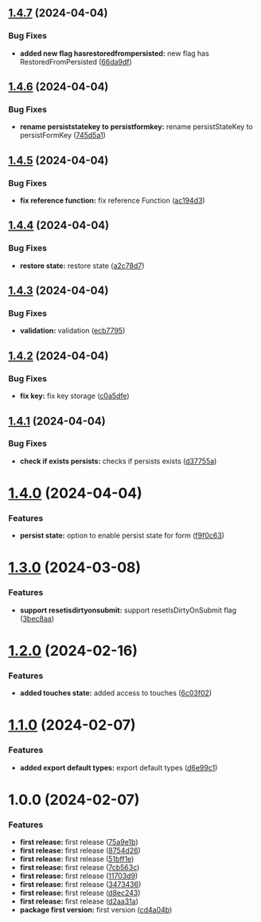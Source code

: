 ## [1.4.7](https://github.com/resourge/vue3-hook-form/compare/v1.4.6...v1.4.7) (2024-04-04)


### Bug Fixes

* **added new flag hasrestoredfrompersisted:** new flag has RestoredFromPersisted ([66da9df](https://github.com/resourge/vue3-hook-form/commit/66da9df3531b2e7107f01fee57ea0c926e6c2133))

## [1.4.6](https://github.com/resourge/vue3-hook-form/compare/v1.4.5...v1.4.6) (2024-04-04)


### Bug Fixes

* **rename persiststatekey to persistformkey:** rename persistStateKey to persistFormKey ([745d5a1](https://github.com/resourge/vue3-hook-form/commit/745d5a1dd7e9f3f79f9bb0a76c512faade41c413))

## [1.4.5](https://github.com/resourge/vue3-hook-form/compare/v1.4.4...v1.4.5) (2024-04-04)


### Bug Fixes

* **fix reference function:** fix reference Function ([ac194d3](https://github.com/resourge/vue3-hook-form/commit/ac194d3bc8afb288932bd3a511acd488809f8afc))

## [1.4.4](https://github.com/resourge/vue3-hook-form/compare/v1.4.3...v1.4.4) (2024-04-04)


### Bug Fixes

* **restore state:** restore state ([a2c78d7](https://github.com/resourge/vue3-hook-form/commit/a2c78d7b13ae3c5c92f85bcc160c58f6e9b300d3))

## [1.4.3](https://github.com/resourge/vue3-hook-form/compare/v1.4.2...v1.4.3) (2024-04-04)


### Bug Fixes

* **validation:** validation ([ecb7795](https://github.com/resourge/vue3-hook-form/commit/ecb7795bd47d79e5e7ef12cfa65d6eab1354cb83))

## [1.4.2](https://github.com/resourge/vue3-hook-form/compare/v1.4.1...v1.4.2) (2024-04-04)


### Bug Fixes

* **fix key:** fix key storage ([c0a5dfe](https://github.com/resourge/vue3-hook-form/commit/c0a5dfe154e73bf011bf2e92b282b7882fbdb2b2))

## [1.4.1](https://github.com/resourge/vue3-hook-form/compare/v1.4.0...v1.4.1) (2024-04-04)


### Bug Fixes

* **check if exists persists:** checks if persists exists ([d37755a](https://github.com/resourge/vue3-hook-form/commit/d37755a0cb175f6eb7d96cef080ae349ae1f4fe6))

# [1.4.0](https://github.com/resourge/vue3-hook-form/compare/v1.3.0...v1.4.0) (2024-04-04)


### Features

* **persist state:** option to enable persist state for form ([f9f0c63](https://github.com/resourge/vue3-hook-form/commit/f9f0c637e0f6537bfb9d67e6bdd5967f6fe5489a))

# [1.3.0](https://github.com/resourge/vue3-hook-form/compare/v1.2.0...v1.3.0) (2024-03-08)


### Features

* **support resetisdirtyonsubmit:** support resetIsDirtyOnSubmit flag ([3bec8aa](https://github.com/resourge/vue3-hook-form/commit/3bec8aa6a06f68c2c72094f43aa0579ce04c5c51))

# [1.2.0](https://github.com/resourge/vue3-hook-form/compare/v1.1.0...v1.2.0) (2024-02-16)


### Features

* **added touches state:** added access to touches ([6c03f02](https://github.com/resourge/vue3-hook-form/commit/6c03f025cd11b3665df9e08c26aa96ca331ec23a))

# [1.1.0](https://github.com/resourge/vue3-hook-form/compare/v1.0.0...v1.1.0) (2024-02-07)


### Features

* **added export default types:** export default types ([d6e99c1](https://github.com/resourge/vue3-hook-form/commit/d6e99c1e6f8e0f9f453a3cf35e93637e5cf40c92))

# 1.0.0 (2024-02-07)


### Features

* **first release:** first release ([75a9e1b](https://github.com/resourge/vue3-hook-form/commit/75a9e1ba58002705818aa6c30b1a31a704bbe1ec))
* **first release:** first release ([8754d26](https://github.com/resourge/vue3-hook-form/commit/8754d264aa2d10b3ef7b4db487b829551b6924cb))
* **first release:** first release ([51bff1e](https://github.com/resourge/vue3-hook-form/commit/51bff1e6229741b5c54ce3ecb31ff52ac1373a0a))
* **first release:** first release ([7cb563c](https://github.com/resourge/vue3-hook-form/commit/7cb563cb9c1ff5e5921a38b5548dac8d213a797f))
* **first release:** first release ([11703d9](https://github.com/resourge/vue3-hook-form/commit/11703d91272be5aeea2ff02d9f7a8e3070e13eba))
* **first release:** first release ([3473436](https://github.com/resourge/vue3-hook-form/commit/34734368b83efa80612058de8a6b408c920dc6c8))
* **first release:** first release ([d8ec243](https://github.com/resourge/vue3-hook-form/commit/d8ec243226740b96b1138d2b4782711f754dfb93))
* **first release:** first release ([d2aa31a](https://github.com/resourge/vue3-hook-form/commit/d2aa31ac9f30c099174e7103ae589b2fdf2b45c8))
* **package first version:** first version ([cd4a04b](https://github.com/resourge/vue3-hook-form/commit/cd4a04b90c0289067205aee9a4852eecc726062c))
